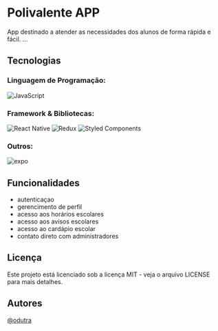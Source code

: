 # Polivalente APP
App destinado a atender as necessidades dos alunos de forma rápida e fácil.
...

## Tecnologias
### Linguagem de Programação:
  ![JavaScript](https://img.shields.io/badge/javascript-%23323330.svg?style=for-the-badge&logo=javascript&logoColor=%23F7DF1E)
### Framework & Bibliotecas:
  ![React Native](https://img.shields.io/badge/react_native-%2320232a.svg?style=for-the-badge&logo=react&logoColor=%2361DAFB)
  ![Redux](https://img.shields.io/badge/redux-%23593d88.svg?style=for-the-badge&logo=redux&logoColor=white)
  ![Styled Components](https://img.shields.io/badge/styled--components-DB7093?style=for-the-badge&logo=styled-components&logoColor=white)
### Outros:
![expo](https://img.shields.io/badge/Expo-1B1F23?style=for-the-badge&logo=expo&logoColor=white)

  
## Funcionalidades

- autenticaçao
- gerencimento de perfil
- acesso aos horários escolares
- acesso aos avisos escolares
- acesso ao cardápio escolar
- contato direto com administradores


## Licença
Este projeto está licenciado sob a licença MIT - veja o arquivo LICENSE para mais detalhes.

## Autores

[@odutra](https://github.com/DARKnx)
